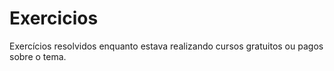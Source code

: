 # Exercicios
 Exercícios resolvidos enquanto estava realizando cursos gratuitos ou pagos sobre o tema.
